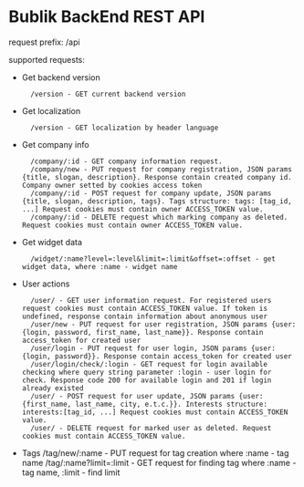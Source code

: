 # Bublik BackEnd REST API #

request prefix: /api

supported requests:

* Get backend version

        /version - GET current backend version

* Get localization

        /version - GET localization by header language

* Get company info

        /company/:id - GET company information request.
        /company/new - PUT request for company registration, JSON params {title, slogan, description}. Response contain created company id. Company owner setted by cookies access token
        /company/:id - POST request for company update, JSON params {title, slogan, description, tags}. Tags structure: tags: [tag_id, ...] Request cookies must contain owner ACCESS_TOKEN value.
        /company/:id - DELETE request which marking company as deleted. Request cookies must contain owner ACCESS_TOKEN value.


* Get widget data

        /widget/:name?level=:level&limit=:limit&offset=:offset - get widget data, where :name - widget name

* User actions

        /user/ - GET user information request. For registered users request cookies must contain ACCESS_TOKEN value. If token is undefined, response contain information about anonymous user
        /user/new - PUT request for user registration, JSON params {user: {login, password, first_name, last_name}}. Response contain access_token for created user
        /user/login - PUT request for user login, JSON params {user: {login, password}}. Response contain access_token for created user
        /user/login/check/:login - GET request for login available checking where query string parameter :login - user login for check. Response code 200 for available login and 201 if login already existed
        /user/ - POST request for user update, JSON params {user: {first_name, last_name, city, e.t.c.}}. Interests structure: interests:[tag_id, ...] Request cookies must contain ACCESS_TOKEN value.
        /user/ - DELETE request for marked user as deleted. Request cookies must contain ACCESS_TOKEN value.

* Tags
        /tag/new/:name - PUT request for tag creation where :name - tag name
        /tag/:name?limit=:limit - GET request for finding tag where :name - tag name, :limit - find limit